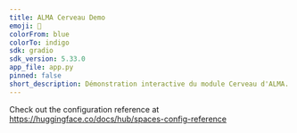 ```yaml
---
title: ALMA Cerveau Demo
emoji: 🏢
colorFrom: blue
colorTo: indigo
sdk: gradio
sdk_version: 5.33.0
app_file: app.py
pinned: false
short_description: Démonstration interactive du module Cerveau d'ALMA.
---
```


Check out the configuration reference at https://huggingface.co/docs/hub/spaces-config-reference
